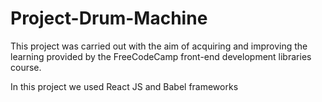 # Project-Drum-Machine
This project was carried out with the aim of acquiring and improving the learning provided by the FreeCodeCamp front-end development libraries course.

In this project we used React JS and Babel frameworks